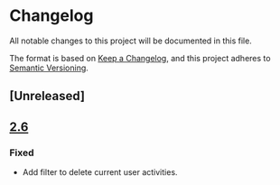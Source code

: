 # Changelog
All notable changes to this project will be documented in this file.

The format is based on [Keep a Changelog](https://keepachangelog.com/en/1.0.0/),
and this project adheres to [Semantic Versioning](https://semver.org/spec/v2.0.0.html).

## [Unreleased]

## [2.6]
### Fixed
- Add filter to delete current user activities.

[2.6]: https://github.com/olivierlacan/keep-a-changelog/compare/v2.5...v2.6
